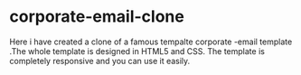 # corporate-email-clone
Here i have created a clone of a famous tempalte corporate -email template .The whole template is designed in HTML5 and CSS. The template is completely responsive and you can use it easily. 
